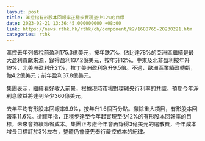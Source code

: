 ```yaml
---
layout: post
title: 滙控指有形股本回報率正穩步實現至少12%的目標
date: 2023-02-21 13:36:45.000000000 +08:00
link: https://news.rthk.hk/rthk/ch/component/k2/1688765-20230221.htm
categories: rthk
---
```


滙控去年列帳稅前盈利175.3億美元，按年跌7%。佔比達78%的亞洲區繼續是最大盈利貢獻來源，錄得盈利137.2億美元，按年升12%。中東及北非盈利按年升19%，北美洲盈利升21%，拉丁美洲盈利急升9.5倍。不過，歐洲區業績盈轉虧，蝕4.2億美元；前年盈利37.8億美元。

集團表示，繼續看好收入前景，根據現時市場對環球央行利率的共識，預期今年淨利息收益將達到至少360億美元。

去年平均有形股本回報率9.9%，按年升1.6個百分點。撇除重大項目，有形股本回報率11.6%。祈耀年指，正穩步達至今年起實現至少12%的有形股本回報率的目標，未來會持續節省成本。集團正考慮今年會再錄得3億美元的遣散費，今年成本增長目標訂於3%左右，整體仍會優先奉行嚴控成本的紀律。
